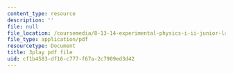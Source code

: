```yaml
---
content_type: resource
description: ''
file: null
file_location: /coursemedia/8-13-14-experimental-physics-i-ii-junior-lab-fall-2016-spring-2017/cf1b4583df16c777f67a2c7909ed3d42_ECmy2HP1gwA.pdf
file_type: application/pdf
resourcetype: Document
title: 3play pdf file
uid: cf1b4583-df16-c777-f67a-2c7909ed3d42
---
```

